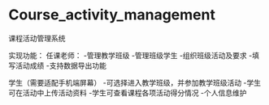 # Course_activity_management
课程活动管理系统

实现功能：
任课老师：
-管理教学班级
-管理班级学生
-组织班级活动及要求
-填写活动成绩
-支持数据导出功能

学生（需要适配手机端屏幕）
-可选择进入教学班级，并参加教学班级活动
-学生可在活动中上传活动资料
-学生可查看课程各项活动得分情况
-个人信息维护
